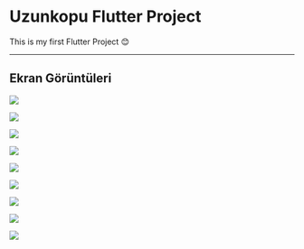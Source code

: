 # Uzunkopu Flutter Project

This is my first Flutter Project :blush:

--------------

## Ekran Görüntüleri


![](https://github.com/iremcelikbilek/Uzunkopru_FlutterProject/blob/master/github/ss-1.png)

![](https://github.com/iremcelikbilek/Uzunkopru_FlutterProject/blob/master/github/ss-2.png)

![](https://github.com/iremcelikbilek/Uzunkopru_FlutterProject/blob/master/github/ss-3.png)

![](https://github.com/iremcelikbilek/Uzunkopru_FlutterProject/blob/master/github/ss-4.png)

![](https://github.com/iremcelikbilek/Uzunkopru_FlutterProject/blob/master/github/ss-5.png)

![](https://github.com/iremcelikbilek/Uzunkopru_FlutterProject/blob/master/github/ss-6.png)

![](https://github.com/iremcelikbilek/Uzunkopru_FlutterProject/blob/master/github/ss-7.png)

![](https://github.com/iremcelikbilek/Uzunkopru_FlutterProject/blob/master/github/ss-8.png)

![](https://github.com/iremcelikbilek/Uzunkopru_FlutterProject/blob/master/github/ss-9.png)

